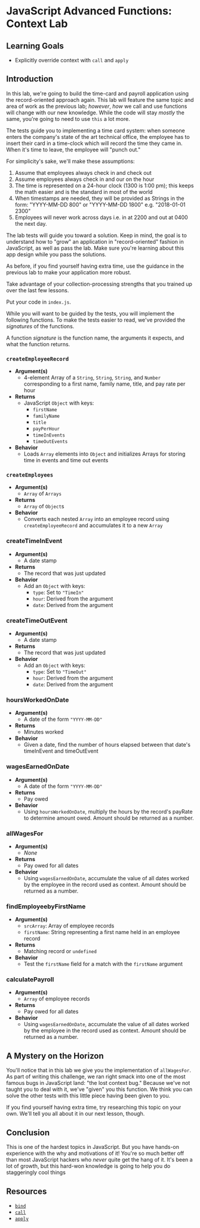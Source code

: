 # JavaScript Advanced Functions: Context Lab

## Learning Goals

* Explicitly override context with `call` and `apply`

## Introduction

In this lab, we're going to build the time-card and payroll application using
the record-oriented approach again. This lab will feature the same topic and
area of work as the previous lab; _however_, _how_ we call and use functions
will change with our new knowledge. While the code will stay _mostly_ the same,
you're going to need to use `this` a lot more.

The tests guide you to implementing a time card system: when someone enters the
company's state of the art technical office, the employee has to insert their
card in a time-clock which will record the time they came in. When it's time to
leave, the employee will "punch out."

For simplicity's sake, we'll make these assumptions:

1. Assume that employees always check in and check out
2. Assume employees always check in and our on the hour
3. The time is represented on a 24-hour clock (1300 is 1:00 pm); this keeps the
   math easier and is the standard in most of the world
4. When timestamps are needed, they will be provided as Strings in the form:
   "YYYY-MM-DD 800" or "YYYY-MM-DD 1800" e.g. "2018-01-01 2300"
5. Employees will never work across days i.e. in at 2200 and out at 0400 the
   next day.

The lab tests will guide you toward a solution. Keep in mind, the goal is to
understand how to "grow" an application in "record-oriented" fashion in
JavaScript, as well as pass the lab. Make sure you're learning about this app
design while you pass the solutions.

As before, if you find yourself having extra time, use the guidance in the
previous lab to make your application more robust.

Take advantage of your collection-processing strengths that you trained up over
the last few lessons.

Put your code in `index.js`.

While you will want to be guided by the tests, you will implement the following
functions. To make the tests easier to read, we've provided the _signatures_ of
the functions.

A function _signature_ is the function name, the arguments it expects, and what
the function returns.

### `createEmployeeRecord`

* **Argument(s)**
  * 4-element Array of a `String`, `String`, `String`, and `Number`
    corresponding to a first name, family name, title, and pay rate per hour
* **Returns**
  * JavaScript `Object` with keys:
    * `firstName`
    * `familyName`
    * `title`
    * `payPerHour`
    * `timeInEvents`
    * `timeOutEvents`
* **Behavior**
  * Loads `Array` elements into `Object` and initializes Arrays for storing
    time in events and time out events

### `createEmployees`

* **Argument(s)**
  * `Array` of `Arrays`
* **Returns**
  * `Array` of `Object`s
* **Behavior**
  * Converts each nested `Array` into an employee record using
    `createEmployeeRecord` and accumulates it to a new `Array`

### createTimeInEvent

* **Argument(s)**
  * A date stamp
* **Returns**
  * The record that was just updated
* **Behavior**
  * Add an `Object` with keys:
    * `type`: Set to `"TimeIn"`
    * `hour`: Derived from the argument
    * `date`: Derived from the argument


### createTimeOutEvent

* **Argument(s)**
  * A date stamp
* **Returns**
  * The record that was just updated
* **Behavior**
  * Add an `Object` with keys:
    * `type`: Set to `"TimeOut"`
    * `hour`: Derived from the argument
    * `date`: Derived from the argument

### hoursWorkedOnDate

* **Argument(s)**
  * A date of the form `"YYYY-MM-DD"`
* **Returns**
  * Minutes worked
* **Behavior**
  * Given a date, find the number of hours elapsed between that date's
    timeInEvent and timeOutEvent

### wagesEarnedOnDate

* **Argument(s)**
  * A date of the form `"YYYY-MM-DD"`
* **Returns**
  * Pay owed
* **Behavior**
  * Using `hoursWorkedOnDate`, multiply the hours by the record's
    payRate to determine amount owed. Amount should be returned as a number.

### allWagesFor

* **Argument(s)**
  * _None_
* **Returns**
  * Pay owed for all dates
* **Behavior**
  * Using `wagesEarnedOnDate`, accumulate the value of all dates worked by the
    employee in the record used as context. Amount should be returned as a
    number.

### findEmployeebyFirstName

* **Argument(s)**
  * `srcArray`: Array of employee records
  * `firstName`: String representing a first name held in an employee record
* **Returns**
  * Matching record or `undefined`
* **Behavior**
  * Test the `firstName` field for a match with the `firstName` argument

### calculatePayroll

* **Argument(s)**
  * `Array` of employee records
* **Returns**
  * Pay owed for all dates
* **Behavior**
  * Using `wagesEarnedOnDate`, accumulate the value of all dates worked by the
    employee in the record used as context. Amount should be returned as a
    number.

## A Mystery on the Horizon

You'll notice that in this lab we give you the implementation of `allWagesFor`.
As part of writing this challenge, we ran right smack into one of the most
famous bugs in JavaScript land: "the lost context bug." Because we've not
taught you to deal with it, we've "given" you this function. We think you can
solve the other tests with this little piece having been given to you.

If you find yourself having extra time, try researching this topic on your own.
We'll tell you all about it in our next lesson, though.

## Conclusion

This is one of the hardest topics in JavaScript. But you have hands-on
experience with the why and motivations of it! You're so much better off than
most JavaScript hackers who _never_ quite get the hang of it. It's been a lot
of growth, but this hard-won knowledge is going to help you do staggeringly
cool things

## Resources

* [`bind`][bind]
* [`call`][call]
* [`apply`][apply]

[bind]: https://developer.mozilla.org/en-US/docs/Web/JavaScript/Reference/Global_objects/Function/bind
[call]: https://developer.mozilla.org/en-US/docs/Web/JavaScript/Reference/Global_objects/Function/call
[apply]: https://developer.mozilla.org/en-US/docs/Web/JavaScript/Reference/Global_objects/Function/apply
